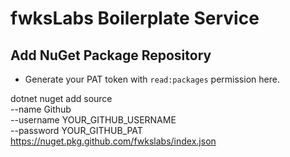 # fwksLabs Boilerplate Service

## Add NuGet Package Repository

- Generate your PAT token with `read:packages` permission here.

dotnet nuget add source \
  --name Github \
  --username YOUR_GITHUB_USERNAME \
  --password YOUR_GITHUB_PAT \
  https://nuget.pkg.github.com/fwkslabs/index.json
